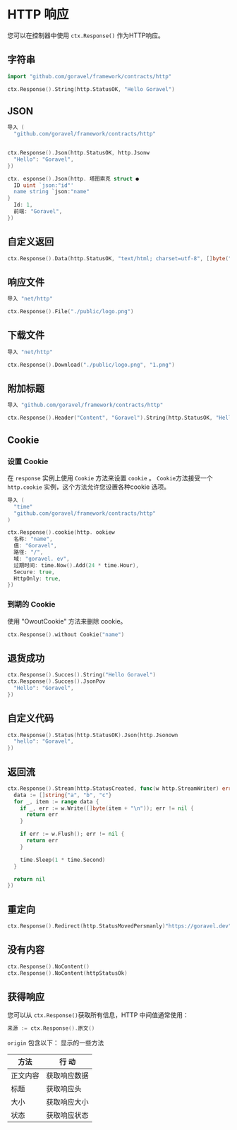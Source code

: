 # HTTP 响应

您可以在控制器中使用 `ctx.Response()` 作为HTTP响应。

## 字符串

```go
import "github.com/goravel/framework/contracts/http"

ctx.Response().String(http.StatusOK, "Hello Goravel")
```

## JSON

```go
导入 (
  "github.com/goravel/framework/contracts/http"


ctx.Response().Json(http.StatusOK, http.Jsonw
  "Hello": "Goravel",
})

ctx. esponse().Json(http. 塔图索克 struct ●
  ID uint `json:"id"'
  name string `json:"name"
}
  Id: 1,
  前端: "Goravel",
})
```

## 自定义返回

```go
ctx.Response().Data(http.StatusOK, "text/html; charset=utf-8", []byte("<b>Goravel</b>"))
```

## 响应文件

```go
导入 "net/http"

ctx.Response().File("./public/logo.png")
```

## 下载文件

```go
导入 "net/http"

ctx.Response().Download("./public/logo.png", "1.png")
```

## 附加标题

```go
导入 "github.com/goravel/framework/contracts/http"

ctx.Response().Header("Content", "Goravel").String(http.StatusOK, "Hello Goravel")
```

## Cookie

### 设置 Cookie

在 `response` 实例上使用 `Cookie` 方法来设置 `cookie` 。 `Cookie`方法接受一个 `http.cookie`
实例，这个方法允许您设置各种cookie 选项。

```go
导入 (
  "time"
  "github.com/goravel/framework/contracts/http"
)

ctx.Response().cookie(http. ookiew
  名称: "name",
  值: "Goravel",
  路径: "/",
  域: "goravel. ev",
  过期时间: time.Now().Add(24 * time.Hour),
  Secure: true,
  HttpOnly: true,
})
```

### 到期的 Cookie

使用 "OwoutCookie" 方法来删除 cookie。

```go
ctx.Response().without Cookie("name")
```

## 退货成功

```go
ctx.Response().Succes().String("Hello Goravel")
ctx.Response().Succes().JsonPov
  "Hello": "Goravel",
})
```

## 自定义代码

```go
ctx.Response().Status(http.StatusOK).Json(http.Jsonown
  "hello": "Goravel",
})
```

## 返回流

```go
ctx.Response().Stream(http.StatusCreated, func(w http.StreamWriter) error {
  data := []string{"a", "b", "c"}
  for _, item := range data {
    if _, err := w.Write([]byte(item + "\n")); err != nil {
      return err
    }

    if err := w.Flush(); err != nil {
      return err
    }

    time.Sleep(1 * time.Second)
  }

  return nil
})
```

## 重定向

```go
ctx.Response().Redirect(http.StatusMovedPersmanly)"https://goravel.dev")
```

## 没有内容

```go
ctx.Response().NoContent()
ctx.Response().NoContent(httpStatusOk)
```

## 获得响应

您可以从 `ctx.Response()`获取所有信息，HTTP 中间值通常使用：

```go
来源 := ctx.Response().原文()
```

`origin` 包含以下： 显示的一些方法

| 方法   | 行 动    |
| ---- | ------ |
| 正文内容 | 获取响应数据 |
| 标题   | 获取响应头  |
| 大小   | 获取响应大小 |
| 状态   | 获取响应状态 |
